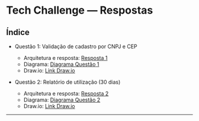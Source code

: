 # Tech Challenge — Respostas


## Índice

- Questão 1: Validação de cadastro por CNPJ e CEP
  - Arquitetura e resposta: [Resposta 1](/answers/q1/README.md)
  - Diagrama: [Diagrama Questão 1](/answers/q1/diagram.png)
  - Draw.io: [Link Draw.io](https://drive.google.com/file/d/10_ur2bVL4dYz7yAvmsV_p3vqk_QyvNJY/view?usp=sharing)

- Questão 2: Relatório de utilização (30 dias)
  - Arquitetura e resposta: [Resposta 2](/answers/q2/README.md)
  - Diagrama: [Diagrama Questão 2](/answers/q2/diagram.png)
  - Draw.io: [Link Draw.io](https://drive.google.com/file/d/10_ur2bVL4dYz7yAvmsV_p3vqk_QyvNJY/view?usp=sharing)

---


